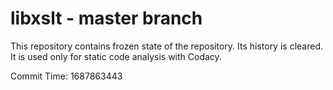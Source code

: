 # libxslt - master branch

This repository contains frozen state of the repository.
Its history is cleared. It is used only for static code
analysis with Codacy.

Commit Time: 1687863443